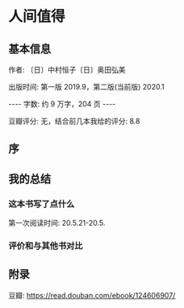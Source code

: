# 人间值得

## 基本信息

作者: 〔日〕中村恒子〔日〕奥田弘美

出版时间: 第一版 2019.9，第二版(当前版) 2020.1

----  字数: 约 9 万字，204 页 ----

豆瓣评分: 无，结合前几本我给的评分: 8.8

## 序



## 我的总结

### 这本书写了点什么

第一次阅读时间: 20.5.21-20.5.

### 评价和与其他书对比



## 附录

豆瓣: https://read.douban.com/ebook/124606907/
